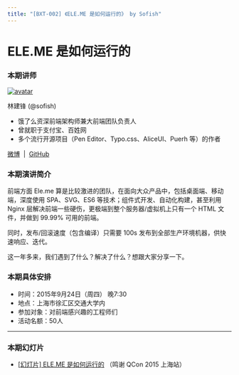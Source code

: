 ```yaml
---
title: "[BXT-002] 《ELE.ME 是如何运行的》 by Sofish"
---
```


# ELE.ME 是如何运行的

### 本期讲师

[![avatar](https://cloud.githubusercontent.com/assets/5830104/9876614/f3a1a9da-5be9-11e5-9bb6-4bdc5529b411.jpg)](https://github.com/sofish)

林建锋 (@sofish)

* 饿了么资深前端架构师兼大前端团队负责人
* 曾就职于支付宝、百姓网
* 多个流行开源项目（Pen Editor、Typo.css、AliceUI、Puerh 等）的作者

[微博](http://weibo.com/isofish) &nbsp;|&nbsp; [GitHub](https://github.com/sofish)

### 本期演讲简介

前端方面 Ele.me 算是比较激进的团队，在面向大众产品中，包括桌面端、移动端，深度使用 SPA、SVG、ES6 等技术；组件式开发、自动化构建，甚至利用 Nginx 层解决前端一些硬伤，更极端到整个服务器/虚拟机上只有一个 HTML 文件，并做到 99.99% 可用的前端。

同时，发布/回滚速度（包含编译）只需要 100s 发布到全部生产环境机器，供快速响应、迭代。

这一年多来，我们遇到了什么？解决了什么？想跟大家分享一下。

### 本期具体安排

* 时间：2015年9月24日（周四） 晚7:30
* 地点：上海市徐汇区交通大学内
* 参加对象：对前端感兴趣的工程师们
* 活动名额：50人

***

### 本期幻灯片

* [[幻灯片] ELE.ME 是如何运行的](http://www.stuq.org/ppt/show/373/06ce3c23d0c94467b626c70c50ac20dc) （鸣谢 QCon 2015 上海站）
